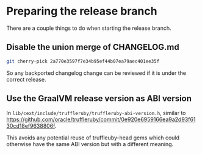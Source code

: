 # Preparing the release branch

There are a couple things to do when starting the release branch.

## Disable the union merge of CHANGELOG.md

```bash
git cherry-pick 2a770e3597f7e34b95ef44b07ea79aec401ee35f
```

So any backported changelog change can be reviewed if it is under the correct release.

## Use the GraalVM release version as ABI version

In `lib/cext/include/truffleruby/truffleruby-abi-version.h`, similar to https://github.com/oracle/truffleruby/commit/0e920e6959166ea9a2d93f6130cd18ef9638806f.

This avoids any potential reuse of truffleuby-head gems which could otherwise have the same ABI version but with a different meaning.
